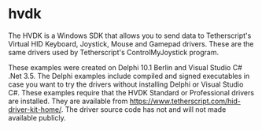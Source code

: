 # hvdk
The HVDK is a Windows SDK that allows you to send data to Tetherscript's Virtual HID Keyboard, Joystick, Mouse and Gamepad drivers.  These are the same drivers used by Tetherscript's ControlMyJoystick program.

These examples were created on Delphi 10.1 Berlin and Visual Studio C# .Net 3.5.  The Delphi examples include compiled and signed executables in case you want to try the drivers without installing Delphi or Visual Studio C#.  These examples require that the HVDK Standard or Professional drivers are installed.  They are available from https://www.tetherscript.com/hid-driver-kit-home/.  The driver source code has not and will not made available publicly.
